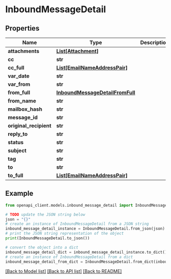# InboundMessageDetail



## Properties

Name | Type | Description | Notes
------------ | ------------- | ------------- | -------------
**attachments** | [**List[Attachment]**](Attachment.md) |  | [optional] 
**cc** | **str** |  | [optional] 
**cc_full** | [**List[EmailNameAddressPair]**](EmailNameAddressPair.md) |  | [optional] 
**var_date** | **str** |  | [optional] 
**var_from** | **str** |  | [optional] 
**from_full** | [**InboundMessageDetailFromFull**](InboundMessageDetailFromFull.md) |  | [optional] 
**from_name** | **str** |  | [optional] 
**mailbox_hash** | **str** |  | [optional] 
**message_id** | **str** |  | [optional] 
**original_recipient** | **str** |  | [optional] 
**reply_to** | **str** |  | [optional] 
**status** | **str** |  | [optional] 
**subject** | **str** |  | [optional] 
**tag** | **str** |  | [optional] 
**to** | **str** |  | [optional] 
**to_full** | [**List[EmailNameAddressPair]**](EmailNameAddressPair.md) |  | [optional] 

## Example

```python
from openapi_client.models.inbound_message_detail import InboundMessageDetail

# TODO update the JSON string below
json = "{}"
# create an instance of InboundMessageDetail from a JSON string
inbound_message_detail_instance = InboundMessageDetail.from_json(json)
# print the JSON string representation of the object
print(InboundMessageDetail.to_json())

# convert the object into a dict
inbound_message_detail_dict = inbound_message_detail_instance.to_dict()
# create an instance of InboundMessageDetail from a dict
inbound_message_detail_from_dict = InboundMessageDetail.from_dict(inbound_message_detail_dict)
```
[[Back to Model list]](../README.md#documentation-for-models) [[Back to API list]](../README.md#documentation-for-api-endpoints) [[Back to README]](../README.md)


